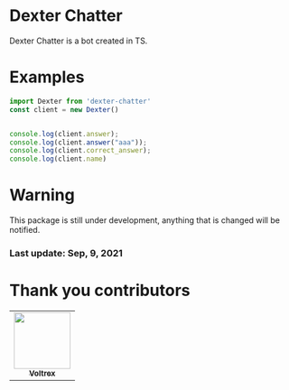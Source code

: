 # Dexter Chatter
Dexter Chatter is a bot created in TS.


# Examples
```ts
import Dexter from 'dexter-chatter'
const client = new Dexter()


console.log(client.answer);
console.log(client.answer("aaa"));
console.log(client.correct_answer);
console.log(client.name)
```

# Warning
This package is still under development, anything that is changed will be notified.

### Last update: Sep, 9, 2021


# Thank you contributors
<table>
  <tr>
  <td align="center"><a href="https://github.com/VoltrexMaster"><img src="https://avatars.githubusercontent.com/u/62040526?v=4" width="100px;" alt=""/><br /><sub><b>Voltrex</b></sub></a></td>
  </tr>
</table>